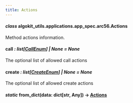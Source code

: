 ```yaml
---
title: Actions
---
```

#### *class* algokit_utils.applications.app_spec.arc56.Actions

Method actions information.

#### call *: list[[CallEnum](/reference/algokit-utils-py/api/applications/app_spec/arc56/callenum/#algokit_utils.applications.app_spec.arc56.CallEnum)] | None* *= None*

The optional list of allowed call actions

#### create *: list[[CreateEnum](/reference/algokit-utils-py/api/applications/app_spec/arc56/createenum/#algokit_utils.applications.app_spec.arc56.CreateEnum)] | None* *= None*

The optional list of allowed create actions

#### *static* from_dict(data: dict[str, Any]) → [Actions](#algokit_utils.applications.app_spec.arc56.Actions)